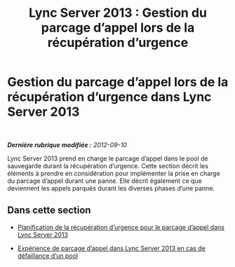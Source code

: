 ﻿---
title: 'Lync Server 2013 : Gestion du parcage d’appel lors de la récupération d’urgence'
TOCTitle: Geqtion du parcage d’appel lors de la récupération d’urgence
ms:assetid: 4df96c38-186f-4b0e-b076-bae6236da7db
ms:mtpsurl: https://technet.microsoft.com/fr-fr/library/JJ688052(v=OCS.15)
ms:contentKeyID: 49891345
ms.date: 05/20/2016
mtps_version: v=OCS.15
ms.translationtype: HT
---

# Gestion du parcage d’appel lors de la récupération d’urgence dans Lync Server 2013

 

_**Dernière rubrique modifiée :** 2012-09-10_

Lync Server 2013 prend en charge le parcage d’appel dans le pool de sauvegarde durant la récupération d’urgence. Cette section décrit les éléments à prendre en considération pour implémenter la prise en charge du parcage d’appel durant une panne. Elle décrit également ce que deviennent les appels parqués durant les diverses phases d’une panne.

## Dans cette section

  - [Planification de la récupération d’urgence pour le parcage d’appel dans Lync Server 2013](lync-server-2013-planning-for-call-park-disaster-recovery.md)

  - [Expérience de parcage d’appel dans Lync Server 2013 en cas de défaillance d’un pool](lync-server-2013-call-park-experience-during-pool-failure.md)

